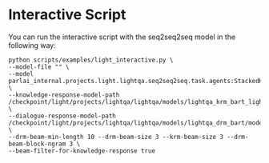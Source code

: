 # Interactive Script
You can run the interactive script with the seq2seq2seq model in the following way:

```
python scripts/examples/light_interactive.py \
--model-file "" \
--model parlai_internal.projects.light.lightqa.seq2seq2seq.task.agents:StackedKnowledgeDialogueAgent \
--knowledge-response-model-path /checkpoint/light/projects/lightqa/lightqa/models/lightqa_krm_bart_light_and_summaryqa/model \
--dialogue-response-model-path /checkpoint/light/projects/lightqa/lightqa/models/lightqa_drm_bart/model \
--drm-beam-min-length 10 --drm-beam-size 3 --krm-beam-size 3 --drm-beam-block-ngram 3 \
--beam-filter-for-knowledge-response true
```
